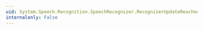 ```yaml
---
uid: System.Speech.Recognition.SpeechRecognizer.RecognizerUpdateReached
internalonly: False
---
```

